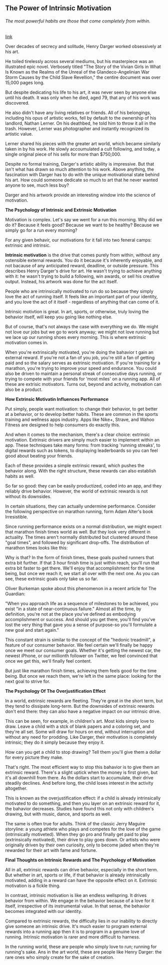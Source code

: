 ## The Power of Intrinsic Motivation

###### The most powerful habits are those that come completely from within.

[link](https://www.psychologytoday.com/intl/blog/mind-brain-and-value/202101/the-power-intrinsic-motivation)

Over decades of secrecy and solitude, Henry Darger worked obsessively at his art.

He toiled tirelessly across several mediums, but his masterpiece was an illustrated epic novel. Verbosely titled "The Story of the Vivian Girls in What Is Known as the Realms of the Unreal of the Glandeco-Angelinian War Storm Causes by the Child Slave Revellion," the centire document was over 15,000 pages long.

But despite dedicating his life to his art, it was never seen by anyone else until his death. It was only when he died, aged 79, that any of his work was discovered.

He also didn't have any living relatives or friends. All of his belongings, including his opus of artistic works, fell by default to the ownership of his landlord, Nathan Lerner. On his deathbed, he told him to throw it all in the trash. However, Lerner was photographer and instantly recognized its artistic value.

Lerner shared his pieces with the greater art world, which became similarly taken in by his work. He slowly accoumulated a cult following, and today, a single original piece of his sells for more than $750,000.

Despite no formal training, Darger's artistic ability is impressive. But that isn't what has drawn so much attention to his work. Above anything, the fascination with Darger has to do with the unique motivational state behind his art. How could someone dedicate so much to art that he never wanted anyone to see, much less buy?

Darger and his artwork provide an interesting window into the science of motivation.

**The Psychology of Intrinsic and Extrinsic Motivation**

Motivation is complex. Let's say we went for a run this morning. Why did we do it? Because it feels good? Because we want to be healthy? Because we simply go for a run every morning?

For any given behavir, our motivations for it fall into two feneral camps: extrinsic and intrinsic.

**Intrinsic motivation** is the drive that comes purely from within, without any ostensible external rewards. You do it because it's inherently enjoyable, and not bacause of any  anticipated reward, deadline, or outside pressure. This describes Henry Darger's drive for art. He wasn't trying to achieve anything with it: he wasn't trying to build a following, win awards, or sell his creative output. Instead, his artwork was done for the act itself.

People who are intrinsically motivated to run do so because they simply love the act of running itself. It feels like an important part of your identity, and you love the act of it itself - regardless of anything that can come of it.

Intrinsic motivtion is great. In art, sports, or otherwise, truly loving the behavior itself, will keep you going like nothing else.

But of course, that's not always the case with everything we do. We might not love our jobs but we go to work anyway; we might not love running but we lace up our running shoes every morning. This is where extrinsic motivation comes in.

When you're extrinsically motivated, you're doing the bahavior t gain an external reward. If you're not a fan of you job, you're still a fan of getting paid and so the salary serves as extrinsic motivation. If you're training for a marathon, you're trying to improve your speed and endurance. You could also be driven to maintain a personal streak of consecutive days running, or trying to compete with your friends for 'most miles' on a running app. All of these are extrisic motivators. Turns out, beyond and activity, motivation can also be a product.

**How Extrinsic Motivatin Influences Performance**

Put simply, people want motivation: to change their behavior, to get better at a behavior, or to develop better habits. These are common in the sports training and wellness apps industry. Apps like Nike+, Strave, and Wahoo Fitness are designed to help consumers do exactly this.

And when it comes to the mechanism, there's a clear choice: extrinsic motivation. Extrinsic drivers are simply much easier to implement within an app. These techniques take many forms: from tracking 'running streaks', to digital rewards such as tokens, to displaying leaderboards so you can feel good about beating your friends.

Each of these provides a simple extrinsic reward, which pushes the behavior along. With the right structure, these rewards can also establish habits as well.

So far so good: they can be easily productized, coded into an app, and they reliably drive behavior. However, the world of extrinsic rewards is not without its downsides.

In certain situations, they can actually undermine performance. Consider the following perspective on marathon running, form Adam Alter's book Irresistible.

Since running performance exists on a normal distribution, we might expect that marathon finish times world as well. But they look very different in actuality. The times aren't normally distributed but clustered around these "goal times", and followed by significant drop-offs. The distribution of marathon times looks like this:

Why is that? In the form of finish times, these goals pushed runners that extra bit further. If that 3 hour finish time is just within reach, you'll run that extra bit faster to get there. We'll enjoy that accomplishment for the time being, but once we reach it, we start all over with the next one. As you can see, these extrinsic goals only take us so far.

Oliver Burkeman spoke about this phenomenon in a recent article for The Guardian:

"When you approach life as a sequence of milestones to be achieved, you exist “in a state of near-continuous failure." Almost all the time, by definition, you're not at the place you've defined as embodying accomplishment or success. And should you get there, you'll find you've lost the very thing that gave you a sense of purpose-so you'll formulate a new goal and start again."

This constant strain is similar to the concept of the "hedonic treadmill", a feature of our consumer behavior. We feel certain we'll finally be happy once we meet our consumer goals. Whether it's getting the newest car, the newest iPhone, or our millionth follower on Twitter, we feel convinced that once we get this, we'll finally feel content.

But just like marathon finish times, achieving them feels good for the time being. But once we reach them, we're left in the same place: looking for the next goal to strive for.

**The Psychology Of The Overjustification Effect**

In a world, extrinsic rewards are fleeting. They're great in the short term, but they tend to dissipate long-term. But the downsides of extrinsic rewards don't end there: they can also have a negative impact on our intrinsic drive.

This can be seen, for example, in children's art. Most kids simply love to draw. Leave a child with a stck of blank papers and a coloring set, and they're all set. Some will draw for hours on end, without interruption and without any need for prodding. Like Darger, their motivation is completely intrinsic; they do it simply because they enjoy it.

How can you get a child to stop drawing? Tell them you'll give them a dollar for every picture they make.

That's right. The most efficient way to stop this bahavior is to give them an extrinsic reward. There's a slight uptick when the money is first given, but it's all downhill from there. As the dollars start to accumulate, their drive steadily declines. And before long, the child loses interest in the activity altogether.

This is known as the overjustification effect: if a child is already intrinsically motivated to do something, and then you layer on an extrinsic reward for it, the bahavior decreases. Studies have found this not only with children's drawing, but with music, dance, and sports as well.

The same is often true for adults. Think of the classic Jerry Maguire storyline: a young athlete who plays and competes for the love of the game (intrinsically motiveted). When they go pro and finally get paid to play (extrinsically motivated), their drive to play goes down. Or artists who were originally driven by their own curiosity, only to become jaded when they're rewarded for their art with fame and fortune.

**Final Thoughts on Intrinsic Rewards and The Psychology of Motivation**

All in all, extrinsic rewards can drive behavior, especially in the short term. But whether in art, sports or life, if that behavior is already intrinsically motivated, adding in a reward can have the opposite effect on it. Extrinsic motivation is a fickle thing.

In contrast, intrinsic motivation is like an endless wellspring. It drives behavior from within. We engage in the behavior because of a love for it itself, irrespective of its instrumental value. In that sense, the behavior becomes integrated with our identity.

Compared to extrinsic rewards, the difficulty lies in our inability to directly give someone an intrinsic drive. It's much easier to program external rewards into a running app then it is to program in a genuine love of running. Intrinsic motivation is rarer and more difficult to harness.

In the running world, these are people who simply love to run; running for running's sake. Ans in the art world, these are people like Henry Darger: the rare ones who simply create for the sake of creation.
